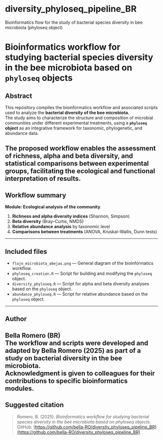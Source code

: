 # diversity_phyloseq_pipeline_BR
Bioinformatics flow for the study of bacterial species diversity in bee microbiota (phyloseq object)
# Bioinformatics workflow for studying bacterial species diversity in the bee microbiota based on `phyloseq` objects

## Abstract
This repository compiles the bioinformatics workflow and associated scripts used to analyze the **bacterial diversity of the bee microbiota**.  
The study aims to characterize the structure and composition of microbial communities under different experimental treatments, using a **`phyloseq` object** as an integrative framework for taxonomic, phylogenetic, and abundance data.

The proposed workflow enables the assessment of richness, alpha and beta diversity, and statistical comparisons between experimental groups, facilitating the ecological and functional interpretation of results.
---
## Workflow summary
**Module: Ecological analysis of the community**  
1. **Richness and alpha diversity indices** (Shannon, Simpson)  
2. **Beta diversity** (Bray–Curtis, NMDS)  
3. **Relative abundance analysis** by taxonomic level  
4. **Comparisons between treatments** (ANOVA, Kruskal–Wallis, Dunn tests)  
---
## Included files
- `flujo_microbiota_abejas.png` — General diagram of the bioinformatics workflow.  
- `phyloseq_creation.R` — Script for building and modifying the `phyloseq` object.  
- `diversity_phyloseq.R` — Script for alpha and beta diversity analyses based on the `phyloseq` object.  
- `abundance_phyloseq.R` — Script for relative abundance based on the `phyloseq` object.  
---
## Author
**Bella Romero (BR)**  
The workflow and scripts were developed and adapted by Bella Romero (2025) as part of a study on bacterial diversity in the bee microbiota.  
Acknowledgment is given to colleagues for their contributions to specific bioinformatics modules.
---
## Suggested citation
> Romero, B. (2025). *Bioinformatics workflow for studying bacterial species diversity in the bee microbiota based on phyloseq objects.* GitHub: [https://github.com/bella-RO/diversity_phyloseq_pipeline_BR](https://github.com/bella-RO/diversity_phyloseq_pipeline_BR)
